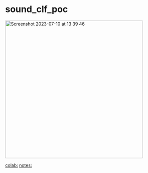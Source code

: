 # sound_clf_poc

<img width="438" alt="Screenshot 2023-07-10 at 13 39 46" src="https://github.com/tempdeltavalue/sound_clf_poc/assets/36921178/789b4002-8320-4654-8962-a03afe1a7059">




[colab:](https://colab.research.google.com/drive/155CqpqK2xPKLxcm7Szo832_LWqhXa7Ba?usp=sharing)
[notes:](https://docs.google.com/document/d/1FOtoa-onaG-P0Q_QVWOxmIOQbmNaMnsSOqTN5oJr9sI/edit?usp=sharing)


